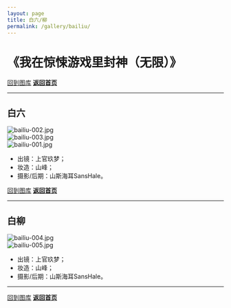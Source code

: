 ```yaml
---
layout: page
title: 白六/柳
permalink: /gallery/bailiu/
---
```


<haed>
    <link rel="stylesheet" href="/css/gallery.css">
</haed>

# 《我在惊悚游戏里封神（无限）》

[回到图库](../)
[**返回首页**](/)

---

## 白六

<div class="gallery-container portrait">
    <div class="gallery-item landscape">
        <picture>
            <source srcset="https://image.jumern.com/cosplay/bailiu/classic/bailiu-002.avif" type="image/avif">
            <source srcset="https://image.jumern.com/cosplay/bailiu/classic/bailiu-002.webp" type="image/webp">
            <img src="https://image.jumern.com/cosplay/bailiu/classic/bailiu-002.jpg" alt="bailiu-002.jpg" loading="lazy">
        </picture>
    </div>
    <div class="gallery-item square">
        <picture>
            <source srcset="https://image.jumern.com/cosplay/bailiu/classic/bailiu-003.avif" type="image/avif">
            <source srcset="https://image.jumern.com/cosplay/bailiu/classic/bailiu-003.webp" type="image/webp">
            <img src="https://image.jumern.com/cosplay/bailiu/classic/bailiu-003.jpg" alt="bailiu-003.jpg" loading="lazy">
        </picture>
    </div>
    <div class="gallery-item portrait">
        <picture>
            <source srcset="https://image.jumern.com/cosplay/bailiu/classic/bailiu-001.avif" type="image/avif">
            <source srcset="https://image.jumern.com/cosplay/bailiu/classic/bailiu-001.webp" type="image/webp">
            <img src="https://image.jumern.com/cosplay/bailiu/classic/bailiu-001.jpg" alt="bailiu-001.jpg" loading="lazy">
        </picture>
    </div>
</div>

- 出镜：上官玖梦；
- 妆造：山峰；
- 摄影/后期：山斯海耳SansHale。

[回到图库](../)
[**返回首页**](/)

---

## 白柳

<div class="gallery-container landscape">
    <div class="gallery-item landscape">
        <picture>
            <source srcset="https://image.jumern.com/cosplay/bailiu/classic/bailiu-004.avif" type="image/avif">
            <source srcset="https://image.jumern.com/cosplay/bailiu/classic/bailiu-004.webp" type="image/webp">
            <img src="https://image.jumern.com/cosplay/bailiu/classic/bailiu-004.jpg" alt="bailiu-004.jpg" loading="lazy">
        </picture>
    </div>
    <div class="gallery-item landscape">
        <picture>
            <source srcset="https://image.jumern.com/cosplay/bailiu/classic/bailiu-005.avif" type="image/avif">
            <source srcset="https://image.jumern.com/cosplay/bailiu/classic/bailiu-005.webp" type="image/webp">
            <img src="https://image.jumern.com/cosplay/bailiu/classic/bailiu-005.jpg" alt="bailiu-005.jpg" loading="lazy">
        </picture>
    </div>
</div>

- 出镜：上官玖梦；
- 妆造：山峰；
- 摄影/后期：山斯海耳SansHale。

---

[回到图库](../)
[**返回首页**](/)
